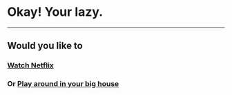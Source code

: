 # Okay! Your lazy. 
---
## Would you like to
### [Watch Netflix](buyamansion/CYOA-/watchnetflix/watchednetflix.md)
### Or [Play around in your big house](stayedhome,housewentonfire.md)